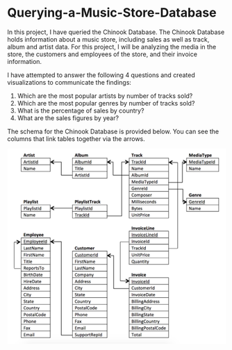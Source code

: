 # Querying-a-Music-Store-Database

In this project, I have queried the Chinook Database. The Chinook Database holds information about a music store, including sales as well as track, album and artist data. For this project, I will be analyzing the media in the store, the customers and employees of the store, and their invoice information. 

I have attempted to answer the following 4 questions and created visualizations to communicate the findings:
1. Which are the most popular artists by number of tracks sold?
2. Which are the most popular genres by number of tracks sold?
3. What is the percentage of sales by country?
4. What are the sales figures by year?

The schema for the Chinook Database is provided below. You can see the columns that link tables together via the arrows.

<p>
  <img src="schema.png">
</p>

